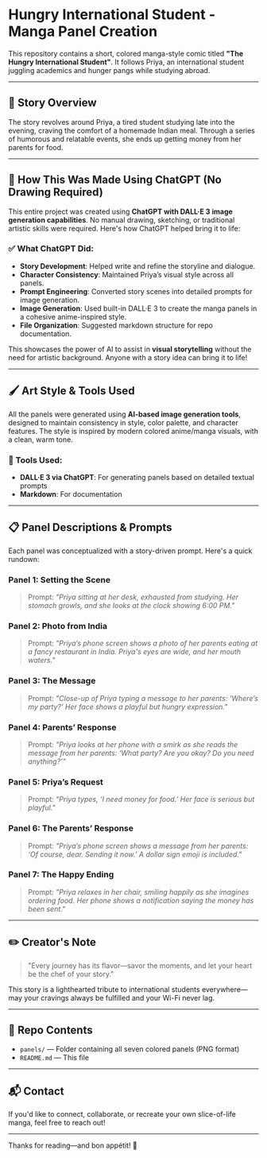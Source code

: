 # Hungry International Student - Manga Panel Creation

This repository contains a short, colored manga-style comic titled **"The Hungry International Student"**. It follows Priya, an international student juggling academics and hunger pangs while studying abroad.

---

## 📖 Story Overview

The story revolves around Priya, a tired student studying late into the evening, craving the comfort of a homemade Indian meal. Through a series of humorous and relatable events, she ends up getting money from her parents for food.

---

## 🧠 How This Was Made Using ChatGPT (No Drawing Required)

This entire project was created using **ChatGPT with DALL·E 3 image generation capabilities**. No manual drawing, sketching, or traditional artistic skills were required. Here's how ChatGPT helped bring it to life:

### ✅ What ChatGPT Did:
- **Story Development**: Helped write and refine the storyline and dialogue.
- **Character Consistency**: Maintained Priya’s visual style across all panels.
- **Prompt Engineering**: Converted story scenes into detailed prompts for image generation.
- **Image Generation**: Used built-in DALL·E 3 to create the manga panels in a cohesive anime-inspired style.
- **File Organization**: Suggested markdown structure for repo documentation.

This showcases the power of AI to assist in **visual storytelling** without the need for artistic background. Anyone with a story idea can bring it to life!

---

## 🖌️ Art Style & Tools Used

All the panels were generated using **AI-based image generation tools**, designed to maintain consistency in style, color palette, and character features. The style is inspired by modern colored anime/manga visuals, with a clean, warm tone.

### 🎨 Tools Used:
- **DALL·E 3 via ChatGPT**: For generating panels based on detailed textual prompts
- **Markdown**: For documentation

---

## 📋 Panel Descriptions & Prompts

Each panel was conceptualized with a story-driven prompt. Here's a quick rundown:

### **Panel 1: Setting the Scene**
> Prompt: *"Priya sitting at her desk, exhausted from studying. Her stomach growls, and she looks at the clock showing 6:00 PM."*

### **Panel 2: Photo from India**
> Prompt: *"Priya’s phone screen shows a photo of her parents eating at a fancy restaurant in India. Priya's eyes are wide, and her mouth waters."*

### **Panel 3: The Message**
> Prompt: *"Close-up of Priya typing a message to her parents: ‘Where’s my party?’ Her face shows a playful but hungry expression."*

### **Panel 4: Parents’ Response**
> Prompt: *"Priya looks at her phone with a smirk as she reads the message from her parents: ‘What party? Are you okay? Do you need anything?’"*

### **Panel 5: Priya’s Request**
> Prompt: *"Priya types, ‘I need money for food.’ Her face is serious but playful."*

### **Panel 6: The Parents’ Response**
> Prompt: *"Priya’s phone screen shows a message from her parents: ‘Of course, dear. Sending it now.’ A dollar sign emoji is included."*

### **Panel 7: The Happy Ending**
> Prompt: *"Priya relaxes in her chair, smiling happily as she imagines ordering food. Her phone shows a notification saying the money has been sent."*

---

## ✏️ Creator's Note

> "Every journey has its flavor—savor the moments, and let your heart be the chef of your story."

This story is a lighthearted tribute to international students everywhere—may your cravings always be fulfilled and your Wi-Fi never lag.

---

## 📁 Repo Contents
- `panels/` — Folder containing all seven colored panels (PNG format)
- `README.md` — This file

---

## 📬 Contact
If you'd like to connect, collaborate, or recreate your own slice-of-life manga, feel free to reach out!

---

Thanks for reading—and bon appétit! 🍜
